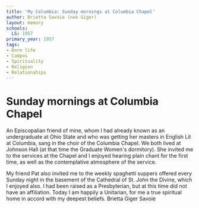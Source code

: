```yaml
---
title: 'My Columbia: Sunday mornings at Columbia Chapel'
author: Brietta Savoie (nee Giger)
layout: memory
schools:
  LS: 1957
primary_year: 1957
tags:
- Dorm life
- Campus
- Spirituality
- Religion
- Relationships
---
```

# Sunday mornings at Columbia Chapel

An Episcopalian friend of mine, whom I had already known as an undergraduate at Ohio State and who was getting her masters in English Lit at Columbia, sang in the choir of the Columbia Chapel.  We both lived at Johnson Hall (at that time the Graduate Women's dormitory).  She invited me to the services at the Chapel and I enjoyed hearing plain chant for the first time, as well as the contemplative atmosphere of the service.

My friend Pat also invited me to the weekly spaghetti suppers offered every Sunday night in the basement of the Cathedral of St. John the Divine, which I enjoyed also.  I had been raised as a Presbyterian, but at this time did not have an affiliation.  Today I am happily a Unitarian, for me a true spiritual home in accord with my deepest beliefs.          Brietta Giger Savoie
